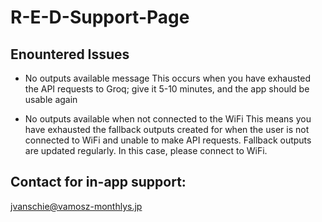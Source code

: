 # R-E-D-Support-Page


## Enountered Issues
- No outputs available message
This occurs when you have exhausted the API requests to Groq; give it 5-10 minutes, and the app should be usable again

- No outputs available when not connected to the WiFi
This means you have exhausted the fallback outputs created for when the user is not connected to WiFi and unable to make API requests. Fallback outputs are updated regularly. In this case, please connect to WiFi.

## Contact for in-app support:
jvanschie@vamosz-monthlys.jp
